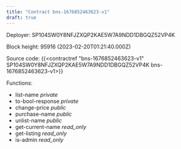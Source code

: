 ```yaml
---
title: "Contract bns-1676852463623-v1"
draft: true
---
```

Deployer: SP104SW0Y8NFJZXQP2KAE5W7A9NDD1DBGQZ52VP4K


 



Block height: 95916 (2023-02-20T01:21:40.000Z)

Source code: {{<contractref "bns-1676852463623-v1" SP104SW0Y8NFJZXQP2KAE5W7A9NDD1DBGQZ52VP4K bns-1676852463623-v1>}}

Functions:

* list-name _private_
* to-bool-response _private_
* change-price _public_
* purchase-name _public_
* unlist-name _public_
* get-current-name _read_only_
* get-listing _read_only_
* is-admin _read_only_
